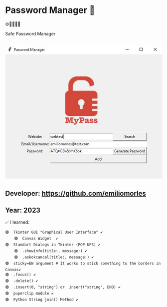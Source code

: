 # Password Manager 👀
  ⚙🔢🔀🔁📝

Safe Password Manager

## ![Sample Image](https://github.com/emiliomorles/Password_Manager/blob/master/extra/sample_02.JPG)

## Developer: https://github.com/emiliomorles

## Year: 2023

✅ I learned:

    🟢  Tkinter GUI "Graphical User Interface" ✔️
        🟢  Canvas Widget  ✔️
    🟢  Standart Dialogs in Tkinter (POP UPS) ✔️
        🟢  .showinfo(title:, message:) ✔️
        🟢  .askokcancel(title:, message:) ✔️
    🟢  sticky=EW argument # It works to stick something to the borders in Canvas✔️
    🟢  .focus() ✔️
    🟢  .delete() ✔️
    🟢  .insert(0, "string") or .insert("string", END) ✔️
    🟢  puperclip module ✔️
    🟢  Python String join() Method ✔️
    
